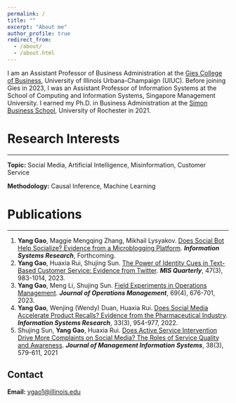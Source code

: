 ```yaml
---
permalink: /
title: ""
excerpt: "About me"
author_profile: true
redirect_from: 
  - /about/
  - /about.html
---
```

I am an Assistant Professor of Business Administration at the [Gies College of Business](https://giesbusiness.illinois.edu/profile/yang-gao), University of Illinois Urbana-Champaign (UIUC). Before joining Gies in 2023, I was an Assistant Professor of Information Systems at the School of Computing and Information Systems, Singapore Management University. I earned my Ph.D. in Business Administration at the [Simon Business School](https://simon.rochester.edu/2023-issue/yang-gao-alumni-profile), University of Rochester in 2021.





# Research Interests
---
**Topic:** Social Media, Artificial Intelligence, Misinformation, Customer Service

**Methodology:** Causal Inference, Machine Learning





# Publications
---
1. **Yang Gao**, Maggie Mengqing Zhang, Mikhail Lysyakov. [Does Social Bot Help Socialize? Evidence from a Microblogging Platform](https://pubsonline.informs.org/doi/abs/10.1287/isre.2024.1089). _**Information Systems Research**_, Forthcoming.
2. **Yang Gao**, Huaxia Rui, Shujing Sun. [The Power of Identity Cues in Text-Based Customer Service: Evidence from Twitter](https://misq.umn.edu/the-power-of-identity-cues-in-text-based-customer-service-evidence-from-twitter.html). _**MIS Quarterly**_, 47(3), 983-1014, 2023.
3. **Yang Gao**, Meng Li, Shujing Sun. [Field Experiments in Operations Management](https://onlinelibrary.wiley.com/doi/abs/10.1002/joom.1240). _**Journal of Operations Management**_, 69(4), 676-701, 2023.
4. **Yang Gao**, Wenjing (Wendy) Duan, Huaxia Rui. [Does Social Media Accelerate Product Recalls? Evidence from the Pharmaceutical Industry](https://pubsonline.informs.org/doi/abs/10.1287/isre.2021.1092). _**Information Systems Research**_, 33(3), 954-977, 2022.
5. Shujing Sun, **Yang Gao**, Huaxia Rui. [Does Active Service Intervention Drive More Complaints on Social Media? The Roles of Service Quality and Awareness](https://www.tandfonline.com/doi/abs/10.1080/07421222.2021.1958548). _**Journal of Management Information Systems**_, 38(3), 579-611, 2021

<!--Working Papers
---
1. Yang Gao (with Maggie Mengqing Zhang, Mikhail Lysyakov) [Is Social Bot Socializing? Evidence from A Microblogging Platform](https://papers.ssrn.com/sol3/papers.cfm?abstract_id=4786302)
2. Yang Gao (with Shuaiyu Chen), [Does Smartphone Transform Financial Information Transmission? Evidence from StockTwits](https://papers.ssrn.com/sol3/papers.cfm?abstract_id=4642935)
3. Yang Gao (with Anqi Zhao, Qian Tang). The Effect of Online Follow-up Service on Offline Appointments and Online Consultations: Evidence from Chronic Disease Physicians.
4. Yang Gao (with Junyuan Ke, Shujing Sun, Huaxia Rui). She? The Role of Perceived Agent Gender in Social Media Customer Service.-->




## Contact
**Email:** ygao1@illinois.edu
